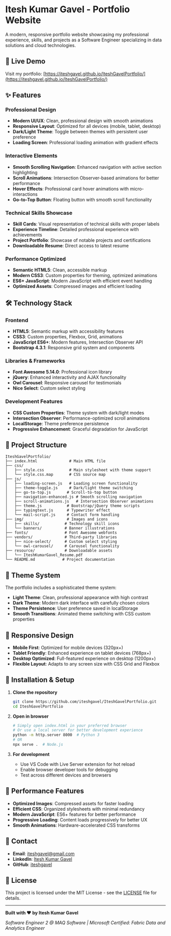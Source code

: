 # Itesh Kumar Gavel - Portfolio Website

A modern, responsive portfolio website showcasing my professional experience, skills, and projects as a Software Engineer specializing in data solutions and cloud technologies.

## 🚀 Live Demo

Visit my portfolio: [https://iteshgavel.github.io/IteshGavelPortfolio/](https://iteshgavel.github.io/IteshGavelPortfolio/)

## ✨ Features

### Professional Design
- **Modern UI/UX**: Clean, professional design with smooth animations
- **Responsive Layout**: Optimized for all devices (mobile, tablet, desktop)
- **Dark/Light Theme**: Toggle between themes with persistent user preference
- **Loading Screen**: Professional loading animation with gradient effects

### Interactive Elements
- **Smooth Scrolling Navigation**: Enhanced navigation with active section highlighting
- **Scroll Animations**: Intersection Observer-based animations for better performance
- **Hover Effects**: Professional card hover animations with micro-interactions
- **Go-to-Top Button**: Floating button with smooth scroll functionality

### Technical Skills Showcase
- **Skill Cards**: Visual representation of technical skills with proper labels
- **Experience Timeline**: Detailed professional experience with achievements
- **Project Portfolio**: Showcase of notable projects and certifications
- **Downloadable Resume**: Direct access to latest resume

### Performance Optimized
- **Semantic HTML5**: Clean, accessible markup
- **Modern CSS3**: Custom properties for theming, optimized animations
- **ES6+ JavaScript**: Modern JavaScript with efficient event handling
- **Optimized Assets**: Compressed images and efficient loading

## 🛠️ Technology Stack

### Frontend
- **HTML5**: Semantic markup with accessibility features
- **CSS3**: Custom properties, Flexbox, Grid, animations
- **JavaScript ES6+**: Modern features, Intersection Observer API
- **Bootstrap 4.3.1**: Responsive grid system and components

### Libraries & Frameworks
- **Font Awesome 5.14.0**: Professional icon library
- **jQuery**: Enhanced interactivity and AJAX functionality
- **Owl Carousel**: Responsive carousel for testimonials
- **Nice Select**: Custom select styling

### Development Features
- **CSS Custom Properties**: Theme system with dark/light modes
- **Intersection Observer**: Performance-optimized scroll animations
- **LocalStorage**: Theme preference persistence
- **Progressive Enhancement**: Graceful degradation for JavaScript

## 📁 Project Structure

```
IteshGavelPortfolio/
├── index.html              # Main HTML file
├── css/
│   ├── style.css           # Main stylesheet with theme support
│   └── style.css.map       # CSS source map
├── js/
│   ├── loading-screen.js   # Loading screen functionality
│   ├── theme-toggle.js     # Dark/light theme switching
│   ├── go-to-top.js       # Scroll-to-top button
│   ├── navigation-enhanced.js # Smooth scrolling navigation
│   ├── scroll-animations.js   # Intersection Observer animations
│   ├── theme.js           # Bootstrap/jQuery theme scripts
│   ├── typingtext.js      # Typewriter effect
│   └── mail-script.js     # Contact form handling
├── img/                   # Images and icons
│   ├── skills/           # Technology skill icons
│   └── banners/          # Banner illustrations
├── fonts/                # Font Awesome webfonts
├── vendors/              # Third-party libraries
│   ├── nice-select/      # Custom select styling
│   └── owl-carousel/     # Carousel functionality
├── resource/             # Downloadable assets
│   └── IteshKumarGavel_Resume.pdf
└── README.md            # Project documentation
```

## 🎨 Theme System

The portfolio includes a sophisticated theme system:

- **Light Theme**: Clean, professional appearance with high contrast
- **Dark Theme**: Modern dark interface with carefully chosen colors
- **Theme Persistence**: User preference saved in localStorage
- **Smooth Transitions**: Animated theme switching with CSS custom properties

## 📱 Responsive Design

- **Mobile First**: Optimized for mobile devices (320px+)
- **Tablet Friendly**: Enhanced experience on tablet devices (768px+)
- **Desktop Optimized**: Full-featured experience on desktop (1200px+)
- **Flexible Layout**: Adapts to any screen size with CSS Grid and Flexbox

## 🔧 Installation & Setup

1. **Clone the repository**
   ```bash
   git clone https://github.com/iteshgavel/IteshGavelPortfolio.git
   cd IteshGavelPortfolio
   ```

2. **Open in browser**
   ```bash
   # Simply open index.html in your preferred browser
   # Or use a local server for better development experience
   python -m http.server 8000  # Python 3
   # OR
   npx serve .  # Node.js
   ```

3. **For development**
   - Use VS Code with Live Server extension for hot reload
   - Enable browser developer tools for debugging
   - Test across different devices and browsers

## 🚀 Performance Features

- **Optimized Images**: Compressed assets for faster loading
- **Efficient CSS**: Organized stylesheets with minimal redundancy
- **Modern JavaScript**: ES6+ features for better performance
- **Progressive Loading**: Content loads progressively for better UX
- **Smooth Animations**: Hardware-accelerated CSS transforms

## 📧 Contact

- **Email**: [iteshgavel@gmail.com](mailto:iteshgavel@gmail.com)
- **LinkedIn**: [Itesh Kumar Gavel](https://www.linkedin.com/in/itesh-kumar-gavel/)
- **GitHub**: [iteshgavel](https://github.com/iteshgavel)

## 📄 License

This project is licensed under the MIT License - see the [LICENSE](LICENSE) file for details.

---

**Built with ❤️ by Itesh Kumar Gavel**

*Software Engineer 2 @ MAQ Software | Microsoft Certified: Fabric Data and Analytics Engineer*
